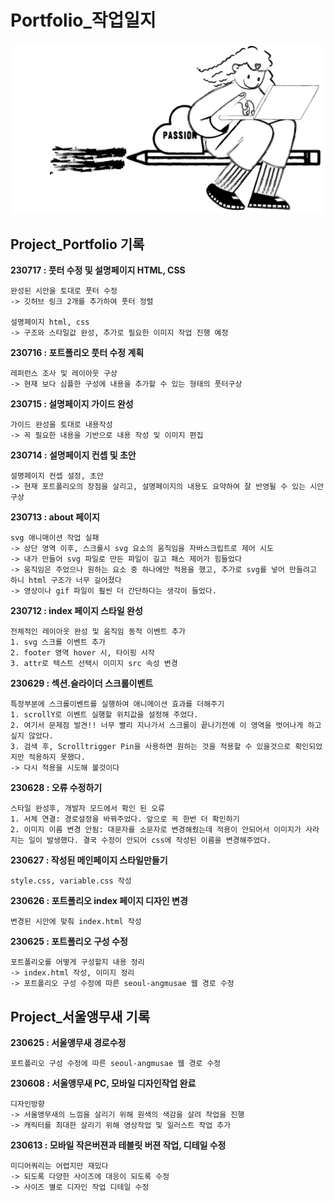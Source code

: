 # Portfolio_작업일지
![backgroundEx](./images/me2.gif)

## Project_Portfolio 기록

__230717 : 풋터 수정 및 설명페이지 HTML, CSS__

    완성된 시안을 토대로 풋터 수정
    -> 깃허브 링크 2개를 추가하여 풋터 정렬

    설명페이지 html, css 
    -> 구조와 스타일값 완성, 추가로 필요한 이미지 작업 진행 예정

__230716 : 포트폴리오 풋터 수정 계획__

    레퍼런스 조사 및 레이아웃 구상
    -> 현재 보다 심플한 구성에 내용을 추가할 수 있는 형태의 풋터구상

__230715 : 설명페이지 가이드 완성__

    가이드 완성을 토대로 내용작성
    -> 꼭 필요한 내용을 기반으로 내용 작성 및 이미지 편집

__230714 : 설명페이지 컨셉 및 초안__

    설명페이지 컨셉 설정, 초안
    -> 현재 포트폴리오의 장점을 살리고, 설명페이지의 내용도 요약하여 잘 반영될 수 있는 시안 구상

__230713 : about 페이지__

    svg 애니매이션 작업 실패
    -> 상단 영역 이후, 스크롤시 svg 요소의 움직임을 자바스크립트로 제어 시도
    -> 내가 만들어 svg 파일로 만든 파일이 길고 패스 제어가 힘들었다
    -> 움직임은 주었으나 원하는 요소 중 하나에만 적용을 했고, 추가로 svg를 넣어 만들려고 하니 html 구조가 너무 길어졌다
    -> 영상이나 gif 파일이 훨씬 더 간단하다는 생각이 들었다. 


__230712 : index 페이지 스타일 완성__

    전체적인 레이아웃 완성 및 움직임 동적 이벤트 추가
    1. svg 스크롤 이벤트 추가
    2. footer 영역 hover 시, 타이핑 시작
    3. attr로 텍스트 선택시 이미지 src 속성 변경


__230629 : 섹션.슬라이더 스크롤이벤트__

    특정부분에 스크롤이벤트를 실행하여 애니메이션 효과를 더해주기
    1. scrollY로 이벤트 실행할 위치값을 설정해 주었다.
    2. 여기서 문제점 발견!! 너무 빨리 지나가서 스크롤이 끝나기전에 이 영역을 벗어나게 하고 싶지 않았다.
    3. 검색 후, Scrolltrigger Pin을 사용하면 원하는 것을 적용할 수 있을것으로 확인되었지만 적용하지 못했다.
    -> 다시 적용을 시도해 볼것이다

__230628 : 오류 수정하기__

    스타일 완성후, 개발자 모드에서 확인 된 오류
    1. 서체 연결: 경로설정을 바꿔주었다. 앞으로 꼭 한번 더 확인하기 
    2. 이미지 이름 변경 안됨: 대문자를 소문자로 변경해줬는데 적용이 안되어서 이미지가 사라지는 일이 발생했다. 결국 수정이 안되어 css에 작성된 이름을 변경해주었다.

__230627 : 작성된 메인페이지 스타일만들기__

    style.css, variable.css 작성

__230626 : 포트폴리오 index 페이지 디자인 변경__

    변경된 시안에 맞춰 index.html 작성

__230625 : 포트폴리오 구성 수정__

    포트폴리오를 어떻게 구성할지 내용 정리 
    -> index.html 작성, 이미지 정리
    -> 포트폴리오 구성 수정에 따른 seoul-angmusae 웹 경로 수정


## Project_서울앵무새 기록

__230625 : 서울앵무새 경로수정__

    포트폴리오 구성 수정에 따른 seoul-angmusae 웹 경로 수정

__230608 : 서울앵무새 PC, 모바일 디자인작업 완료__

    디자인방향
    -> 서울앵무새의 느낌을 살리기 위해 원색의 색감을 살려 작업을 진행
    -> 캐릭터를 최대한 살리기 위해 영상작업 및 일러스트 작업 추가

__230613 : 모바일 작은버젼과 테블릿 버젼 작업, 디테일 수정__

    미디어쿼리는 어렵지만 재밌다
    -> 되도록 다양한 사이즈에 대응이 되도록 수정
    -> 사이즈 별로 디자인 작업 디테일 수정
